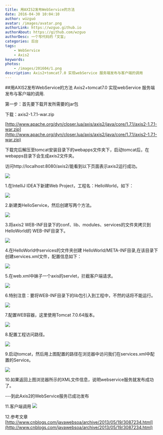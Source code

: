 ```yaml
---
title: 用AXIS2发布WebService的方法
date: 2016-04-30 10:04:10 
author: wúzguó
avatar: /images/avatar.png
authorLink: https://wzguo.github.io
authorAbout: https://github.com/wzguo
authorDesc: 一个写代码的「文盲」
categories: 后台
tags: 
	- WebService
	- Axis2
keywords:
photos:
	- /images/201604/1.png
description: Axis2+tomcat7.0 实现webService 服务端发布与客户端的调用
---
```



##用AXIS2发布WebService的方法
Axis2+tomcat7.0 实现webService 服务端发布与客户端的调用.

第一步：首先要下载开发所需要的jar包

下载：axis2-1.7.1-war.zip

[http://www.apache.org/dyn/closer.lua/axis/axis2/java/core/1.7.1/axis2-1.7.1-war.zip](http://www.apache.org/dyn/closer.lua/axis/axis2/java/core/1.7.1/axis2-1.7.1-war.zip)

下载完后解压至tomcat安装目录下的webapps文件夹下，启动tomcat后，在webapps目录下会生成axis2文件夹。

访问http://localhost:8080/axis2/能看到以下页面表示axis2运行成功。</br>

![](/images/201604/11.png)

1.在IntelliJ IDEA下新建Web Project，工程名：HelloWorld，如下：

![](/images/201604/1.png)

2.新建类HelloService，然后创建写两个方法。

![](/images/201604/2.png)

3.将axis2 WEB-INF目录下的conf、lib、modules、services的文件夹拷贝到HelloWorld的 WEB-INF目录下。

![](/images/201604/3.png)

4.在HelloWorld中services的文件夹创建 HelloWorld/META-INF目录,在该目录下创建services.xml文件，配置信息如下：

![](/images/201604/4.png)

5.在web.xml中妹子一个axis的servlet，拦截客户端请求。

![](/images/201604/5.png)

6.特别注意：要将WEB-INF目录下的lib包引入到工程中，不然的话将不能运行。

![](/images/201604/6.png)

7.配置WEB容器，这里使用Tomcat 7.0.64版本。

![](/images/201604/8.png)

8.配置工程访问路径。

![](/images/201604/9.png)

9.启动tomcat，然后用上图配置的路径在浏览器中访问我们在services.xml中配置的Service。

![](/images/201604/10.png)

10.如果返回上图浏览器所示的XML文件信息，说明webservice服务就发布成功了。




---到此Axis2的WebService服务已成功发布



11.客户端调用
![](/images/201604/12.png)



12.参考文章 [http://www.cnblogs.com/javawebsoa/archive/2013/05/19/3087234.html](http://www.cnblogs.com/javawebsoa/archive/2013/05/19/3087234.html)